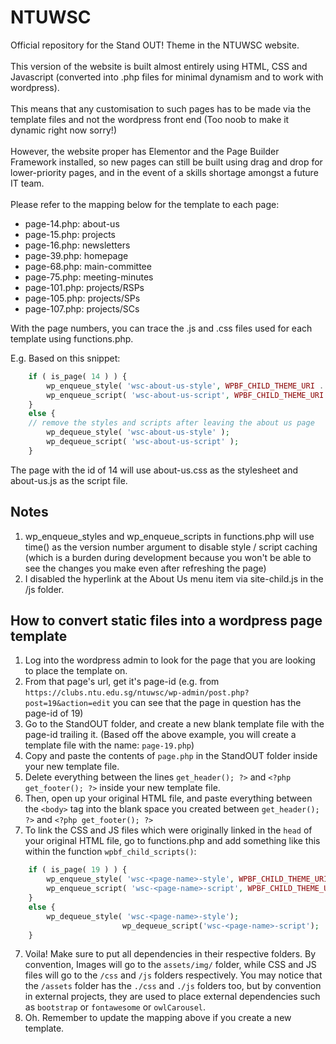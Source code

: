 # NTUWSC
Official repository for the Stand OUT! Theme in the NTUWSC website.
<br><br>
This version of the website is built almost entirely using HTML, CSS and Javascript (converted into .php files for minimal dynamism and to work with wordpress).
<br><br>
This means that any customisation to such pages has to be made via the template files and not the wordpress front end (Too noob to make it dynamic right now sorry!)
<br><br>
However, the website proper has Elementor and the Page Builder Framework installed, so new pages can still be built using drag and drop for lower-priority pages,
and in the event of a skills shortage amongst a future IT team.
<br><br>
Please refer to the mapping below for the template to each page:

- page-14.php: about-us
- page-15.php: projects
- page-16.php: newsletters
- page-39.php: homepage
- page-68.php: main-committee
- page-75.php: meeting-minutes
- page-101.php: projects/RSPs
- page-105.php: projects/SPs
- page-107.php: projects/SCs

With the page numbers, you can trace the .js and .css files used for each template using functions.php. 

E.g. Based on this snippet:

```php
	if ( is_page( 14 ) ) {
		wp_enqueue_style( 'wsc-about-us-style', WPBF_CHILD_THEME_URI . '/css/about-us.css', array(), time());
		wp_enqueue_script( 'wsc-about-us-script', WPBF_CHILD_THEME_URI . '/js/about-us.js', array(), time());
	}
	else {
	// remove the styles and scripts after leaving the about us page
		wp_dequeue_style( 'wsc-about-us-style' );
		wp_dequeue_script( 'wsc-about-us-script' );
	}
```

The page with the id of 14 will use about-us.css as the stylesheet and about-us.js as the script file.

## Notes

1. wp_enqueue_styles and wp_enqueue_scripts in functions.php will use time() as the version number argument to disable style / script caching
(which is a burden during development because you won't be able to see the changes you make even after refreshing the page)
2. I disabled the hyperlink at the About Us menu item via site-child.js in the /js folder.


## How to convert static files into a wordpress page template 

1. Log into the wordpress admin to look for the page that you are looking to place the template on.
2. From that page's url, get it's page-id (e.g. from `https://clubs.ntu.edu.sg/ntuwsc/wp-admin/post.php?post=19&action=edit` you can see that the page in question has the page-id of 19)
3. Go to the StandOUT folder, and create a new blank template file with the page-id trailing it. (Based off the above example, you will create a template file with the name: `page-19.php`)
4. Copy and paste the contents of `page.php` in the StandOUT folder inside your new template file.
5. Delete everything between the lines `get_header(); ?>` and `<?php get_footer(); ?>` inside your new template file.
5. Then, open up your original HTML file, and paste everything between the `<body>` tag into the blank space you created between  `get_header(); ?>` and `<?php get_footer(); ?>`
6. To link the CSS and JS files which were originally linked in the `head` of your original HTML file, go to functions.php and add something like this within the function `wpbf_child_scripts()`:
```php
	if ( is_page( 19 ) ) {
		wp_enqueue_style( 'wsc-<page-name>-style', WPBF_CHILD_THEME_URI . '/css/<page-name>.css', array(), time());
		wp_enqueue_script( 'wsc-<page-name>-script', WPBF_CHILD_THEME_URI . '/js/<page-name>.js', array(), time());
	}
	else {
		wp_dequeue_style( 'wsc-<page-name>-style');
                         wp_dequeue_script('wsc-<page-name>-script');
	}
```
7. Voila! Make sure to put all dependencies in their respective folders. By convention, Images will go to the `assets/img/` folder,  while CSS and JS files will go to the `/css` and `/js` folders respectively. You may notice that the `/assets` folder has the `./css` and `./js` folders too, but by convention in external projects, they are used to place external dependencies such as `bootstrap` or `fontawesome` or `owlCarousel`.
8. Oh. Remember to update the mapping above if you create a new template.